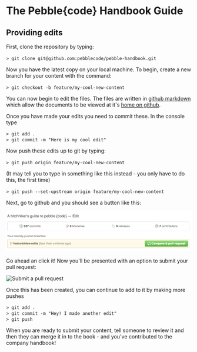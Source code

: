 # The Pebble{code} Handbook Guide

## Providing edits

First, clone the repository by typing:

`> git clone git@github.com:pebblecode/pebble-handbook.git` 

Now you have the latest copy on your local machine. To begin, create a new
branch for your content with the command:

`> git checkout -b feature/my-cool-new-content`

You can now begin to edit the files. The files are written in 
[github markdown](https://help.github.com/articles/github-flavored-markdown/)
which allow the documents to be viewed at it's 
[home on github](https://github.com/pebblecode/pebble-handbook).

Once you have made your edits you need to commit these. In the console type

```
> git add .
> git commit -m "Here is my cool edit"
```

Now push these edits up to git by typing:

`> git push origin feature/my-cool-new-content`

(It may tell you to type in something like this instead - you only have to
do this, the first time)

`> git push --set-upstream origin feature/my-cool-new-content`

Next, go to github and you should see a button like this:

![Making a pull request](../../assets/making_a_pull_request.png)

Go ahead an click it!  Now you'll be presented with an option to submit your
pull request:

![Submit a pull request](../../assets/submit_a_pull_request.png)

Once this has been created, you can continue to add to it by making more pushes

```
> git add .
> git commit -m "Hey! I made another edit"
> git push
```

When you are ready to submit your content, tell someone to review it and then
they can merge it in to the book - and you've contributed to the company
handbook!